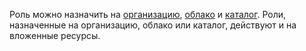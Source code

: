 Роль можно назначить на [организацию](../../organization/concepts/membership.md), [облако](../../resource-manager/concepts/resources-hierarchy.md#cloud) и [каталог](../../resource-manager/concepts/resources-hierarchy.md#folder). Роли, назначенные на организацию, облако или каталог, действуют и на вложенные ресурсы.
